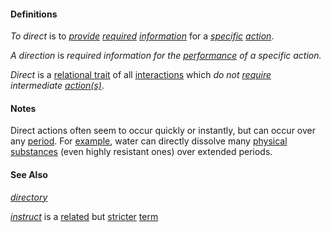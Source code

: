 #### Definitions

*To direct* is to *[provide](https://github.com/gcassel/Modular-Organization-Terminology/blob/master/terms/provide.md) [required](https://github.com/gcassel/Modular-Organization-Terminology/blob/master/terms/require.md) [information](https://github.com/gcassel/Modular-Organization-Terminology/blob/master/terms/information.md)* for a *[specific](https://github.cob.com/gcassel/Modular-Organization-Terminology/blob/master/terms/specific.md) [action](https://github.com/gcassel/Modular-Organization-Terminology/blob/master/terms/action.md)*.  

*A direction* is *required information for the [performance](https://github.com/gcassel/Modular-Organization-Terminology/blob/master/terms/perform.md) of a specific action.* 

*Direct* is a [relational trait](https://github.com/gcassel/Modular-Organization-Terminology/blob/master/compound-terms/relational-trait.md) of all [interactions](https://github.com/gcassel/Modular-Organization-Terminology/blob/master/terms/interaction.md) which *do not [require](https://github.com/gcassel/Modular-Organization-Terminology/blob/master/terms/require.md) intermediate [action(s)](https://github.com/gcassel/Modular-Organization-Terminology/blob/master/terms/action.md)*.
		
#### Notes

Direct actions often seem to occur quickly or instantly, but can occur over any [period](https://github.com/gcassel/Modular-Organization-Terminology/blob/master/terms/period.md).  For [example](https://github.com/gcassel/Modular-Organization-Terminology/blob/master/terms/example.md), water can directly dissolve many [physical](https://github.com/gcassel/Modular-Organization-Terminology/blob/master/terms/physical.md) [substances](https://github.com/gcassel/Modular-Organization-Terminology/blob/master/terms/substance.md) (even highly resistant ones) over extended periods.
		
#### See Also

*[directory](https://github.com/gcassel/Modular-Organization-Terminology/blob/master/terms/directory.md)*

*[instruct](https://github.com/gcassel/Modular-Organization-Terminology/blob/master/terms/instruct.md)* is a [related](https://github.com/gcassel/Modular-Organization-Terminology/blob/master/terms/relationship.md) but [stricter](https://github.com/gcassel/Modular-Organization-Terminology/blob/master/terms/strict.md) [term](https://github.com/gcassel/Modular-Organization-Terminology/blob/master/terms/term.md)
